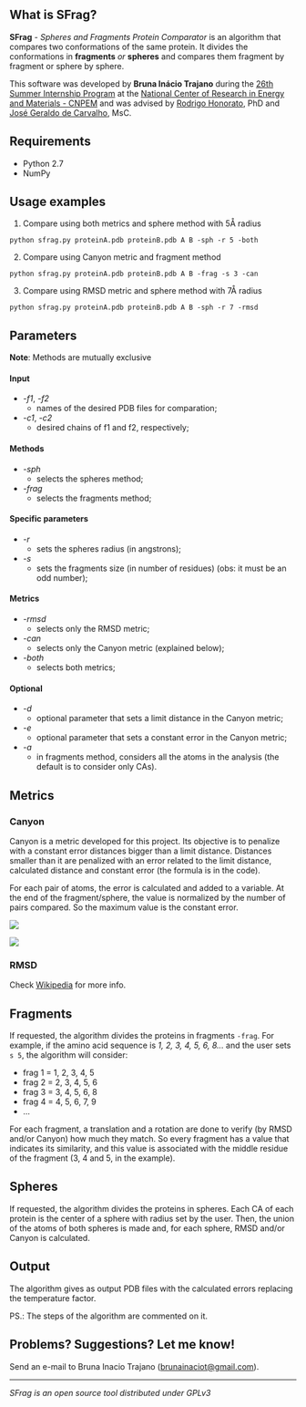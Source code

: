 ## What is SFrag?
**SFrag** - *Spheres and Fragments Protein Comparator* is an algorithm that compares two conformations of the same protein. It divides the conformations in **fragments** *or* **spheres** and compares them fragment by fragment or sphere by sphere.

This software was developed by **Bruna Inácio Trajano** during the [26th Summer Internship Program](http://pages.cnpem.br/bolsasdeverao/) at the [National Center of Research in Energy and Materials - CNPEM](cnpem.br) and was advised by [Rodrigo Honorato](https://github.com/rodrigovrgs), PhD and [José Geraldo de Carvalho](https://github.com/jgcarvalho), MsC.

## Requirements

- Python 2.7
- NumPy

## Usage examples

1) Compare using both metrics and sphere method with 5Å radius

`python sfrag.py proteinA.pdb proteinB.pdb A B -sph -r 5 -both`

2) Compare using Canyon metric and fragment method

`python sfrag.py proteinA.pdb proteinB.pdb A B -frag -s 3 -can`

3) Compare using RMSD metric and sphere method with 7Å radius

`python sfrag.py proteinA.pdb proteinB.pdb A B -sph -r 7 -rmsd`

## Parameters

**Note**: Methods are mutually exclusive

#### Input
- *-f1*, *-f2*
    - names of the desired PDB files for comparation;
- *-c1*, *-c2*
    - desired chains of f1 and f2, respectively;

#### Methods
- *-sph*
    - selects the spheres method;
- *-frag*
    - selects the fragments method;

#### Specific parameters
- *-r*
    - sets the spheres radius (in angstrons);
- *-s*
    - sets the fragments size (in number of residues) (obs: it must be an odd number);

#### Metrics
- *-rmsd*
    - selects only the RMSD metric;
- *-can*
    - selects only the Canyon metric (explained below);
- *-both*
    - selects both metrics;

#### Optional
- *-d*
    - optional parameter that sets a limit distance in the Canyon metric;
- *-e*
    - optional parameter that sets a constant error in the Canyon metric;
- *-a*
    - in fragments method, considers all the atoms in the analysis (the default is to consider only CAs).

## Metrics
### Canyon
Canyon is a metric developed for this project. Its objective is to penalize with a constant error distances bigger than a limit distance. Distances smaller than it are penalized with an error related to the limit distance, calculated distance and constant error (the formula is in the code).

For each pair of atoms, the error is calculated and added to a variable. At the end of the fragment/sphere, the value is normalized by the number of pairs compared. So the maximum value is the constant error.


![](https://www.ime.usp.br/~rvargas/sfrag/sfrag_canyon_form_en.gif)


![](https://www.ime.usp.br/~rvargas/sfrag/sfrag_canyon_en.png)

### RMSD
Check [Wikipedia](https://en.wikipedia.org/wiki/Root-mean-square_deviation_of_atomic_positions) for more info.


## Fragments
If requested, the algorithm divides the proteins in fragments `-frag`. For example, if the amino acid sequence is *1, 2, 3, 4, 5, 6, 8...* and the user sets `s 5`, the algorithm will consider:
- frag 1 = 1, 2, 3, 4, 5
- frag 2 = 2, 3, 4, 5, 6
- frag 3 = 3, 4, 5, 6, 8
- frag 4 = 4, 5, 6, 7, 9
- ...



For each fragment, a translation and a rotation are done to verify (by RMSD and/or Canyon) how much they match. So every fragment has a value that indicates its similarity, and this value is associated with the middle residue of the fragment (3, 4 and 5, in the example).

## Spheres
If requested, the algorithm divides the proteins in spheres. Each CA of each protein is the center of a sphere with radius set by the user. Then, the union of the atoms of both spheres is made and, for each sphere, RMSD and/or Canyon is calculated.

## Output
The algorithm gives as output PDB files with the calculated errors replacing the temperature factor.

PS.: The steps of the algorithm are commented on it.

## Problems? Suggestions? Let me know!
Send an e-mail to Bruna Inacio Trajano (brunainaciot@gmail.com).


___
*SFrag is an open source tool distributed under GPLv3*
